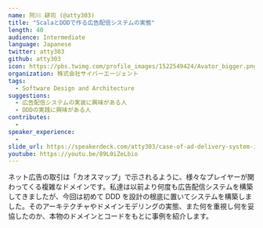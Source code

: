 ```yaml
---
name: 阿川 耕司 (@atty303)
title: "ScalaとDDDで作る広告配信システムの実態"
length: 40
audience: Intermediate
language: Japanese
twitter: atty303
github: atty303
icon: https://pbs.twimg.com/profile_images/1522549424/Avator_bigger.png
organization: 株式会社サイバーエージェント
tags:
  - Software Design and Architecture
suggestions:
  - 広告配信システムの実装に興味がある人
  - DDDの実践に興味がある人
contributes:
  - 
speaker_experience:
  - 
slide_url: https://speakerdeck.com/atty303/case-of-ad-delivery-system-is-implemented-by-scala-and-ddd
youtube: https://youtu.be/89L0iZeLbio
---
```

ネット広告の取引は「カオスマップ」で示されるように、様々なプレイヤーが関わってくる複雑なドメインです。私達は以前より何度も広告配信システムを構築してきましたが、今回は初めて DDD を設計の根底に置いてシステムを構築しました。そのアーキテクチャやドメインモデリングの実態、また何を重視し何を妥協したのか、本物のドメインとコードをもとに事例を紹介します。
